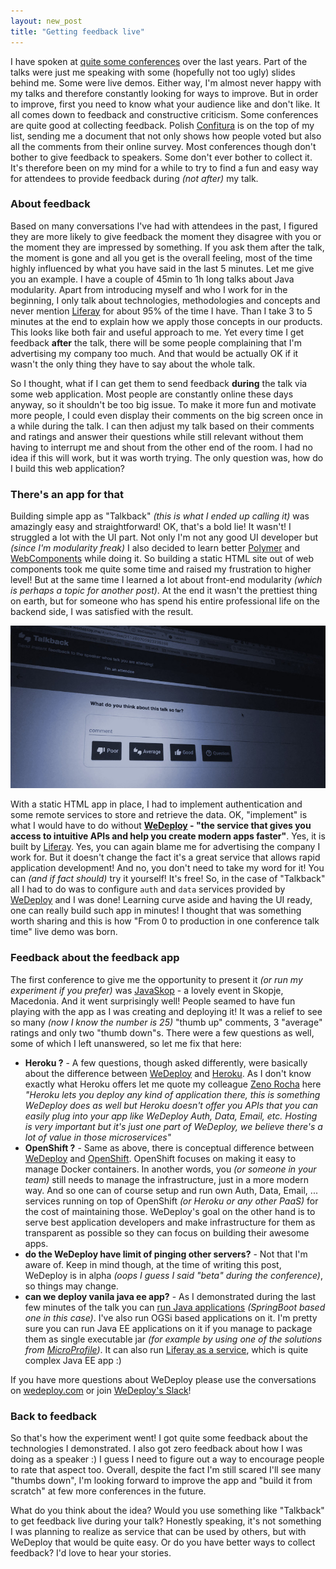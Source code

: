 ```yaml
---
layout: new_post
title: "Getting feedback live"
---
```

I have spoken at [quite some conferences](/talks) over the last years. Part of the talks were just me speaking with some (hopefully not too ugly) slides behind me. Some were live demos. Either way, I'm almost never happy with my talks and therefore constantly looking for ways to improve. But in order to improve, first you need to know what your audience like and don't like. It all comes down to feedback and constructive criticism. Some conferences are quite good at collecting feedback. Polish [Confitura](http://confitura.pl) is on the top of my list, sending me a document that not only shows how people voted but also all the comments from their online survey. Most conferences though don't bother to give feedback to speakers. Some don't ever bother to collect it. It's therefore been on my mind for a while to try to find a fun and easy way for attendees to provide feedback during _(not after)_ my talk.

<!--more-->

### About feedback

Based on many conversations I've had with attendees in the past, I figured they are more likely to give feedback the moment they disagree with you or the moment they are impressed by something. If you ask them after the talk, the moment is gone and all you get is the overall feeling, most of the time highly influenced by what you have said in the last 5 minutes. Let me give you an example. I have a couple of 45min to 1h long talks about Java modularity. Apart from introducing myself and who I work for in the beginning, I only talk about technologies, methodologies and concepts and never mention [Liferay](http://liferay.com) for about 95% of the time I have. Than I take 3 to 5 minutes at the end to explain how we apply those concepts in our products. This looks like both fair and useful approach to me. Yet every time I get feedback __after__ the talk, there will be some people complaining that I'm advertising my company too much. And that would be actually OK if it wasn't the only thing they have to say about the whole talk.

So I thought, what if I can get them to send feedback __during__ the talk via some web application. Most people are constantly online these days anyway, so it shouldn't be too big issue. To make it more fun and motivate more people, I could even display their comments on the big screen once in a while during the talk. I can then adjust my talk based on their comments and ratings and answer their questions while still relevant without them having to interrupt me and shout from the other end of the room. I had no idea if this will work, but it was worth trying. The only question was, how do I build this web application?

### There's an app for that

Building simple app as "Talkback" _(this is what I ended up calling it)_ was amazingly easy and straightforward! OK, that's a bold lie! It wasn't! I struggled a lot with the UI part. Not only I'm not any good UI developer but _(since I'm modularity freak)_ I also decided to learn better [Polymer](https://www.polymer-project.org/) and [WebComponents](https://en.wikipedia.org/wiki/Web_Components) while doing it. So building a static HTML site out of web components took me quite some time and raised my frustration to higher level! But at the same time I learned a lot about front-end modularity _(which is perhaps a topic for another post)_. At the end it wasn't the prettiest thing on earth, but for someone who has spend his entire professional life on the backend side, I was satisfied with the result.

![Talkback live coding at JavaSkop](/assets/2017-03-16-Getting_feedback_live/javaskop_talk.jpg)


With a static HTML app in place, I had to implement authentication and some remote services to store and retrieve the data. OK, "implement" is what I would have to do without __[WeDeploy](http://wedeploy.com/) - "the service that gives you access to intuitive APIs and help you create modern apps faster"__. Yes, it is built by [Liferay](http://liferay.com). Yes, you can again blame me for advertising the company I work for. But it doesn't change the fact it's a great service that allows rapid application development! And no, you don't need to take my word for it! You can _(and if fact should)_ try it yourself! It's free! So, in the case of "Talkback" all I had to do was to configure `auth` and `data` services provided by [WeDeploy](http://wedeploy.com/) and I was done! Learning curve aside and having the UI ready, one can really build such app in minutes! I thought that was something worth sharing and this is how "From 0 to production in one conference talk time" live demo was born.

### Feedback about the feedback app

The first conference to give me the opportunity to present it _(or run my experiment if you prefer)_ was [JavaSkop](http://jug.mk/javaskop17) - a lovely event in Skopje, Macedonia. And it went surprisingly well! People seamed to have fun playing with the app as I was creating and deploying it! It was a relief to see so many _(now I know the number is 25)_ "thumb up" comments, 3 "average" ratings and only two "thumb down"s. There were a few questions as well, some of which I left unanswered, so let me fix that here:

 - **Heroku ?** - A few questions, though asked differently, were basically about the difference between [WeDeploy](http://wedeploy.com/) and [Heroku](https://www.heroku.com/). As I don't know exactly what Heroku offers let me quote my colleague [Zeno Rocha](https://zenorocha.com/) here _"Heroku lets you deploy any kind of application there, this is something WeDeploy does as well but Heroku doesn't offer you APIs that you can easily plug into your app like WeDeploy Auth, Data, Email, etc. Hosting is very important but it's just one part of WeDeploy, we believe there's a lot of value in those microservices"_
 - **OpenShift ?** - Same as above, there is conceptual difference between [WeDeploy](http://wedeploy.com/) and [OpenShift](https://www.openshift.com/). OpenShift focuses on making it easy to manage Docker containers. In another words, you _(or someone in your team)_ still needs to manage the infrastructure, just in a more modern way. And so one can of course setup and run own Auth, Data, Email, ... services running on top of OpenShift _(or Heroku or any other PaaS)_ for the cost of maintaining those. WeDeploy's goal on the other hand is to serve best application developers and make infrastructure for them as transparent as possible so they can focus on building their awesome apps.
 - **do the WeDeploy have limit of pinging other servers?** - Not that I'm aware of. Keep in mind though, at the time of writing this post, WeDeploy is in alpha _(oops I guess I said "beta" during the conference)_, so things may change.
 - **can we deploy vanila java ee app?** - As I demonstrated during the last few minutes of the talk you can [run Java applications](http://wedeploy.com/docs/other/java.html) _(SpringBoot based one in this case)_. I've also run OGSi based applications on it. I'm pretty sure you can run Java EE applications on it if you manage to package them as single executable jar _(for example by using one of the solutions from [MicroProfile](https://microprofile.io/))_. It can also run [Liferay as a service](http://wedeploy.com/docs/other/liferay.html), which is quite complex Java EE app :)

If you have more questions about WeDeploy please use the conversations on [wedeploy.com](http://wedeploy.com/) or join [WeDeploy's Slack](http://wedeploy.slack.com)!

### Back to feedback

So that's how the experiment went! I got quite some feedback about the technologies I demonstrated. I also got zero feedback about how I was doing as a speaker :) I guess I need to figure out a way to encourage people to rate that aspect too. Overall, despite the fact I'm still scared I'll see many "thumbs down", I'm looking forward to improve the app and "build it from scratch" at few more conferences in the future.

What do you think about the idea? Would you use something like "Talkback" to get feedback live during your talk? Honestly speaking, it's not something I was planning to realize as service that can be used by others, but with WeDeploy that would be quite easy. Or do you have better ways to collect feedback? I'd love to hear your stories.

